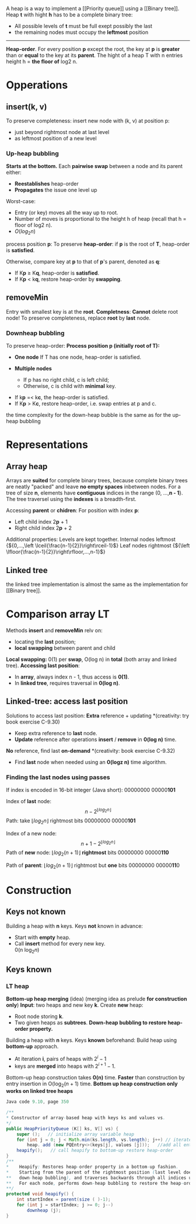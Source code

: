 A heap is a way to implement a [[Priority queue]] using a [[Binary tree]]. 
Heap **t** with hight **h** has to be a complete binary tree:
* All possible levels of **t** must be full exept possibly the last
* the remaining nodes must occupy the **leftmost** position
___

**Heap-order**. For every position **p** except the root, the key at **p** is **greater** than or **equal** to the key at its **parent**.
The hight of a heap T with n entries height h = **the floor of** log2 n.

# Opperations
## insert(k, v)
To preserve completeness:
insert new node with (k, v) at position p:
* just beyond rightmost node at last level
* as leftmost position of a new level

### Up-heap bubbling
**Starts at the bottom.**
Each **pairwise swap** between a node and its parent either:
- **Reestablishes** heap-order
- **Propagates** the issue one level up

Worst-case:
- Entry (or key) moves all the way up to root.
- Number of moves is proportional to the height h of heap (recall that h = floor of log2 n).
- $O(log_2n)$

process position **p**: 
To preserve **heap-order**:
if **p** is the root of **T**, heap-order is **satisfied**.

Otherwise, compare key at **p** to that of **p**'s parent, denoted as **q**:
- If K**p** ≥ K**q**, heap-order is **satisfied**.
- If K**p** < k**q**, restore heap-order by **swapping**.

## removeMin
Entry with smallest key is at the **root**.
**Completness**:
**Cannot** delete root node!
To preserve completeness, replace **root** by **last** node.

### Downheap bubbling
To preserve heap-order:
**Process position p (initially root of T):**

* **One node** If T has one node, heap-order is satisfied.

* **Multiple nodes**
	- If p has no right child, c is left child;
	- Otherwise, c is child with **minimal** key.
- If k**p** =< k**c**, the heap-order is satisfied.
- If K**p** > K**c**, restore heap-order, i.e. swap entries at p and c.

the time complexity for the down-heap bubble is the same as for the up-heap bubbling



# Representations
## Array heap
Arrays are **suited** for complete binary trees, because complete binary trees are neatly "packed" and leave **no empty spaces** inbetween nodes. 
For a tree of size **n**, elements have **contiguous** indices in the range (0, ...,**n - 1**}.
The tree traversel using the **indexes** is a breadth-first. 

Accessing **parent** or **chidren**:
For position with index **p**:
* Left child index 2**p** + 1
* Right child index 2**p** + 2

Additional properties:
Levels are kept together.
Internal nodes leftmost
{${0,...,\left \lceil{\frac{n-1}{2}}\right\rceil-1}$}
Leaf nodes rightmost
{${\left \lfloor{\frac{n-1}{2}}\right\rfloor,...,n-1}$}

## Linked tree
the linked tree implementation is almost the same as the implementation for [[Binary tree]]. 

# Comparison array LT
Methods **insert** and **removeMin** relv on:
- locating the **last** position;
- **local** **swapping** between parent and child

**Local swapping:** 0(1) per **swap**, O(log n) in **total** (both array and linked tree).
**Accessing last position**: 
* In **array**, always index n - 1, thus access is **0(1)**.
* In **linked tree**, requires traversal in **0(log n)**.

## Linked-tree: access last position
Solutions to access last position:
**Extra** reference + updating 
*(creativity: try book exercise C-9.30)
- Keep extra reference to **last** node.
- **Update** reference after operations **insert** / **remove** in **0(log n)** time.

**No** reference, find last **on-demand** 
*(creativity: book exercise C-9.32)
- Find **last** node when needed using an **0(logz n)** time algorithm.

### Finding the last nodes using passes
If index is encoded in 16-bit integer (Java short):
00000000 00000**101**

Index of **last** node:
$$n-2^{\left \lfloor{log_2n}\right\rfloor}$$
Path: take $\left \lfloor{log_2n}\right\rfloor$ rightmost bits
00000000 00000**101**

Index of a new node: 
$$n+1-2^{\left \lfloor{log_2n}\right\rfloor}$$
Path of **new** node:
${\left \lfloor{log_2(n+1)}\right\rfloor}$ **rightmost** bits
00000000 00000**110**

Path of **parent**:
${\left \lfloor{log_2(n+1)}\right\rfloor}$ rightmost but **one** bits
00000000 00000**11**0

# Construction
## Keys not known
Building a heap with **n** keys.
Keys **not** known in advance:
- Start with **empty** heap.
- Call **insert** method for every new key.  
			 0(n $\log_2n$)

## Keys known
### LT heap
**Bottom-up heap merging** (idea)
(merging idea as prelude **for construction only**)
**Input**: two heaps and new key **k**.
Create **new** heap:
- Root node storing **k**.
- Two given heaps as **subtrees**.
**Down-heap bubbling to restore heap-order property.**

Building a heap with **n** keys.
Keys **known** beforehand:
Build heap using **bottom-up** approach.
* At iteration **i**, pairs of heaps with $2^i - 1$
* keys are **merged** into heaps with $2^{i+1} - 1$.

Bottom-up heap construction takes **0(n)** time.
**Faster** than construction by entry insertion in O($\log_2(n+1)$ time.
	**Bottom up heap construction only works on linked tree heaps**

```java
Java code 9.10, page 350

/**
* Constructor of array-based heap with keys ks and values vs.
*/
public HeapPriorityQueue (K[] ks, V[] vs) {
	super ();   // initialize array variable heap
	for (int j = 0; j < Math.min(ks.length, vs.length); j++) // iterate over keys and values
		heap. add (new PQEntry<>(keys[j], values [j]));   //add all entries to the heap
	heapify();   // call heapify to bottom-up restore heap-order
}
/**
*    Heapify: Restores heap-order property in a bottom-up fashion.
*    Starting from the parent of the rightmost position (last level doesn't need
**   down-heap bubbling), and traverses backwards through all indices up to 0 (root).
**   For each node, performs down-heap bubbling to restore the heap-order property.
**/
protected void heapify() {
	int startIndex = parent(size ( )-1);
	for (int j = startIndex; j >= 0; j--)
		downheap (j);
}
```